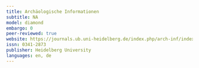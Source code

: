 ```yaml
---
title: Archäologische Informationen
subtitle: NA
model: diamond
embargo: 0
peer-reviewed: true
website: https://journals.ub.uni-heidelberg.de/index.php/arch-inf/index
issn: 0341-2873
publisher: Heidelberg University
languages: en, de
---
```

